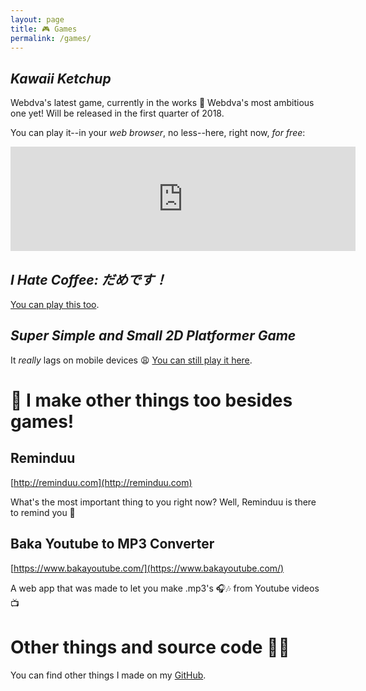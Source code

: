 ```yaml
---
layout: page
title: 🎮 Games
permalink: /games/
---
```


## *Kawaii Ketchup*

Webdva's latest game, currently in the works 🚧 Webdva's most ambitious one yet! Will be released in the first quarter of 2018.

You can play it--in your *web browser*, no less--here, right now, *for free*:

<iframe frameborder="0" src="https://itch.io/embed/193395" width="552" height="167"></iframe>

## *I Hate Coffee: だめです！*

[You can play this too](https://webdva.github.io/I-Hate-Coffee-/public_html/).

## *Super Simple and Small 2D Platformer Game*

It *really* lags on mobile devices 😩 [You can still play it here](https://webdva.github.io/Super-Simple-and-Small-2D-Platformer-Game/public_html/index.html).

# 📢 I make other things too besides games!

## Reminduu

[http://reminduu.com](http://reminduu.com)

What's the most important thing to you right now? Well, Reminduu is there to remind you 📓

## Baka Youtube to MP3 Converter

[https://www.bakayoutube.com/](https://www.bakayoutube.com/)

A web app that was made to let you make .mp3's 🎧🎶 from Youtube videos 📺

# Other things and source code 👨‍💻

You can find other things I made on my [GitHub](https://github.com/webDva).